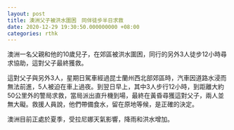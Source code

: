 ```yaml
---
layout: post
title: 澳洲父子被洪水圍困　同伴徒步半日求救
date: 2020-12-29 19:30:50.000000000 +08:00
categories: rthk
---
```


澳洲一名父親和他的10歲兒子，在郊區被洪水圍困，同行的另外3人徒步12小時尋求協助，這對父子最終獲救。

這對父子與另外3人，星期日駕車經過昆士蘭州西北部郊區時，汽車因道路水浸而無法前進，5人被迫在車上過夜。到翌日早上，其中3人步行12小時，到距離大約50公里外的警局求救，當局派出直升機到場，最終在黃昏尋獲這對父子，兩人並無大礙。救援人員說，他們帶備食水，留在原地等候，是正確的決定。

澳洲目前正處於夏季，受拉尼娜天氣影響，降雨和洪水增加。
